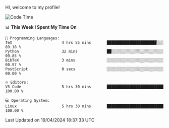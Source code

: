 HI, welcome to my profile!
<!--START_SECTION:waka-->
![Code Time](http://img.shields.io/badge/Code%20Time-1%2C853%20hrs%2028%20mins-blue)

📊 **This Week I Spent My Time On** 

```text
💬 Programming Languages: 
TeX                      4 hrs 55 mins       ██████████████████████░░░   89.18 % 
Python                   32 mins             ██░░░░░░░░░░░░░░░░░░░░░░░   09.85 % 
BibTeX                   3 mins              ░░░░░░░░░░░░░░░░░░░░░░░░░   00.97 % 
PostScript               0 secs              ░░░░░░░░░░░░░░░░░░░░░░░░░   00.00 % 

🔥 Editors: 
VS Code                  5 hrs 30 mins       █████████████████████████   100.00 % 

💻 Operating System: 
Linux                    5 hrs 30 mins       █████████████████████████   100.00 % 
```


 Last Updated on 19/04/2024 18:37:33 UTC
<!--END_SECTION:waka-->
